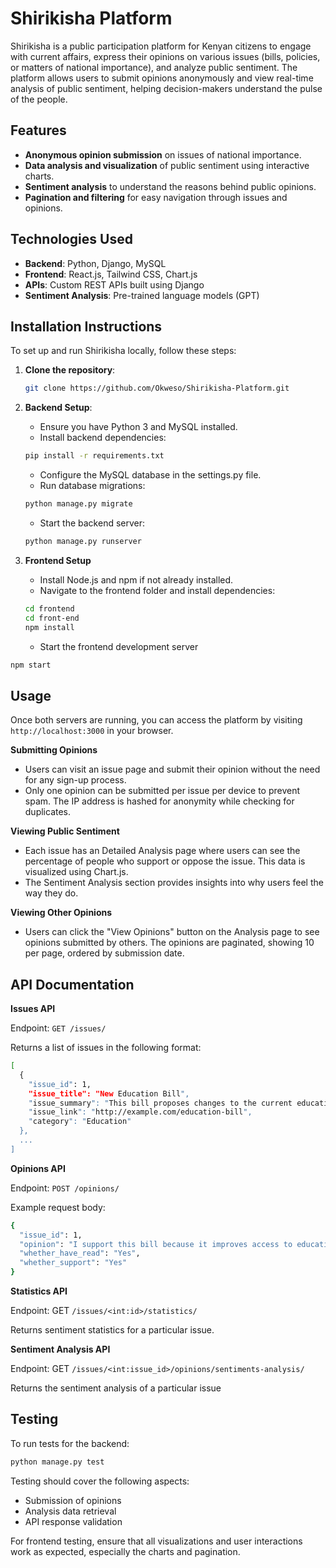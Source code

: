 # Shirikisha Platform

Shirikisha is a public participation platform for Kenyan citizens to engage with current affairs, express their opinions on various issues (bills, policies, or matters of national importance), and analyze public sentiment. The platform allows users to submit opinions anonymously and view real-time analysis of public sentiment, helping decision-makers understand the pulse of the people.

## Features
- **Anonymous opinion submission** on issues of national importance.
- **Data analysis and visualization** of public sentiment using interactive charts.
- **Sentiment analysis** to understand the reasons behind public opinions.
- **Pagination and filtering** for easy navigation through issues and opinions.

## Technologies Used
- **Backend**: Python, Django, MySQL
- **Frontend**: React.js, Tailwind CSS, Chart.js
- **APIs**: Custom REST APIs built using Django
- **Sentiment Analysis**: Pre-trained language models (GPT)

## Installation Instructions

To set up and run Shirikisha locally, follow these steps:

1. **Clone the repository**:
   ```bash
   git clone https://github.com/Okweso/Shirikisha-Platform.git
   ```


2. **Backend Setup**:
   - Ensure you have Python 3 and MySQL installed.
   - Install backend dependencies:
   ```bash
   pip install -r requirements.txt
   ```

   - Configure the MySQL database in the settings.py file.
   - Run database migrations:
   ```bash
   python manage.py migrate
   ```
   - Start the backend server:
   ```bash
   python manage.py runserver
   ```
3. **Frontend Setup**
   - Install Node.js and npm if not already installed.
   - Navigate to the frontend folder and install dependencies:
   ```bash
   cd frontend
   cd front-end
   npm install
   ```
   - Start the frontend development server
  ```bash
  npm start
  ```

## Usage
Once both servers are running, you can access the platform by visiting ```http://localhost:3000``` in your browser.

**Submitting Opinions**
- Users can visit an issue page and submit their opinion without the need for any sign-up process.
- Only one opinion can be submitted per issue per device to prevent spam. The IP address is hashed for anonymity while checking for duplicates.

**Viewing Public Sentiment**
- Each issue has an Detailed Analysis page where users can see the percentage of people who support or oppose the issue. This data is visualized using Chart.js.
- The Sentiment Analysis section provides insights into why users feel the way they do.

**Viewing Other Opinions**
- Users can click the "View Opinions" button on the Analysis page to see opinions submitted by others. The opinions are paginated, showing 10 per page, ordered by submission date.
## API Documentation

**Issues API**

Endpoint:   ``GET /issues/``

Returns a list of issues in the following format:
```bash
[
  {
    "issue_id": 1,
    "issue_title": "New Education Bill",
    "issue_summary": "This bill proposes changes to the current education system.",
    "issue_link": "http://example.com/education-bill",
    "category": "Education"
  },
  ...
]
```
**Opinions API**

Endpoint: ``POST /opinions/``

Example request body:
```bash
{
  "issue_id": 1,
  "opinion": "I support this bill because it improves access to education.",
  "whether_have_read": "Yes",
  "whether_support": "Yes"
}
```
**Statistics API**

Endpoint: GET ``/issues/<int:id>/statistics/``

Returns sentiment statistics for a particular issue.

**Sentiment Analysis API**

Endpoint: GET ``/issues/<int:issue_id>/opinions/sentiments-analysis/``

Returns the sentiment analysis of a particular issue

## Testing

To run tests for the backend:

```bash
python manage.py test
```

Testing should cover the following aspects:

- Submission of opinions
- Analysis data retrieval
- API response validation
  
For frontend testing, ensure that all visualizations and user interactions work as expected, especially the charts and pagination.
